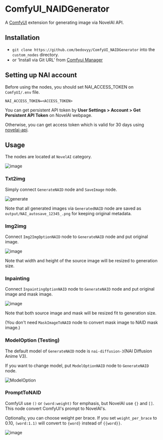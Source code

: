 # ComfyUI_NAIDGenerator
A [ComfyUI](https://github.com/comfyanonymous/ComfyUI) extension for generating image via NovelAI API.

## Installation
- `git clone https://github.com/bedovyy/ComfyUI_NAIDGenerator` into the `custom_nodes` directory.
- or 'Install via Git URL' from [Comfyui Manager](https://github.com/ltdrdata/ComfyUI-Manager)

## Setting up NAI account
Before using the nodes, you should set NAI_ACCESS_TOKEN on `ComfyUI/.env` file.
```
NAI_ACCESS_TOKEN=<ACCESS_TOKEN>
```

You can get persistent API token by **User Settings > Account > Get Persistent API Token** on NovelAI webpage.

Otherwise, you can get access token which is valid for 30 days using [novelai-api](https://github.com/Aedial/novelai-api).

## Usage
The nodes are located at `NovelAI` category.

![image](https://github.com/bedovyy/ComfyUI_NAIDGenerator/assets/137917911/8ab1ecc0-2ba8-4e38-8810-727e50a20923)

### Txt2img
Simply connect `GenerateNAID` node and `SaveImage` node.

![generate](https://github.com/bedovyy/ComfyUI_NAIDGenerator/assets/137917911/1328896d-7d4b-4d47-8ec2-d1c4e8e2561c)

Note that all generated images via `GeneratedNAID` node are saved as `output/NAI_autosave_12345_.png` for keeping original metadata.

### Img2img

Connect `Img2ImgOptionNAID` node to `GenerateNAID` node and put original image.

![image](https://github.com/bedovyy/ComfyUI_NAIDGenerator/assets/137917911/15ff8961-4f6b-4f23-86bf-34b86ace45c0)

Note that width and height of the source image will be resized to generation size.

### Inpainting

Connect `InpaintingOptionNAID` node to `GenerateNAID` node and put original image and mask image.

![image](https://github.com/bedovyy/ComfyUI_NAIDGenerator/assets/137917911/5ed1ad77-b90e-46be-8c37-9a5ee0935a3d)

Note that both source image and mask will be resized fit to generation size.

(You don't need `MaskImageToNAID` node to convert mask image to NAID mask image.)

### ModelOption (Testing)

The default model of `GenerateNAID` node is `nai-diffusion-3`(NAI Diffusion Anime V3).

If you want to change model, put `ModelOptionNAID` node to `GenerateNAID` node.

![ModelOption](https://github.com/bedovyy/ComfyUI_NAIDGenerator/assets/137917911/0b484edb-bcb5-428a-b2af-1372a9d7a34f)

### PromptToNAID

ComfyUI use `()` or `(word:weight)` for emphasis, but NovelAI use `{}` and `[]`. This node convert ComfyUI's prompt to NovelAI's.

Optionally, you can choose weight per brace. If you set `weight_per_brace` to 0.10, `(word:1.1)` will convert to `{word}` instead of `{{word}}`.

![image](https://github.com/bedovyy/ComfyUI_NAIDGenerator/assets/137917911/25c48350-7268-4d6f-81fe-9eb080fc6e5a)


